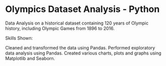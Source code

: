 # Olympics Dataset Analysis - Python
Data Analysis on a historical dataset containing 120 years of Olympic history, including Olympic Games from 1896 to 2016.

Skills Shown:

Cleaned and transformed the data using Pandas.
Performed exploratory data analysis using Pandas.
Created various charts, plots and graphs using Matplotlib and Seaborn.
